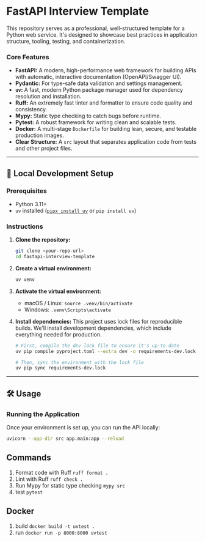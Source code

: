 # FastAPI Interview Template

This repository serves as a professional, well-structured template for a Python web service. It's designed to showcase best practices in application structure, tooling, testing, and containerization.

### Core Features

-   **FastAPI:** A modern, high-performance web framework for building APIs with automatic, interactive documentation (OpenAPI/Swagger UI).
-   **Pydantic:** For type-safe data validation and settings management.
-   **`uv`:** A fast, modern Python package manager used for dependency resolution and installation.
-   **Ruff:** An extremely fast linter and formatter to ensure code quality and consistency.
-   **Mypy:** Static type checking to catch bugs before runtime.
-   **Pytest:** A robust framework for writing clean and scalable tests.
-   **Docker:** A multi-stage `Dockerfile` for building lean, secure, and testable production images.
-   **Clear Structure:** A `src` layout that separates application code from tests and other project files.

---

## 🚀 Local Development Setup

### Prerequisites

-   Python 3.11+
-   `uv` installed ([`pipx install uv`](https://astral.sh/uv#installation) or `pip install uv`)

### Instructions

1.  **Clone the repository:**
    ```bash
    git clone <your-repo-url>
    cd fastapi-interview-template
    ```

2.  **Create a virtual environment:**
    ```bash
    uv venv
    ```

3.  **Activate the virtual environment:**
    -   macOS / Linux: `source .venv/bin/activate`
    -   Windows: `.venv\Scripts\activate`

4.  **Install dependencies:**
    This project uses lock files for reproducible builds. We'll install development dependencies, which include everything needed for production.
    ```bash
    # First, compile the dev lock file to ensure it's up-to-date
    uv pip compile pyproject.toml --extra dev -o requirements-dev.lock

    # Then, sync the environment with the lock file
    uv pip sync requirements-dev.lock
    ```

---

## 🛠️ Usage

### Running the Application

Once your environment is set up, you can run the API locally:

```bash
uvicorn --app-dir src app.main:app --reload
```

## Commands

1. Format code with Ruff `ruff format .`
2. Lint with Ruff `ruff check .`
3. Run Mypy for static type checking `mypy src`
4. test `pytest`

## Docker

1. build `docker build -t uvtest .`
2. run `docker run -p 8000:8000 uvtest`